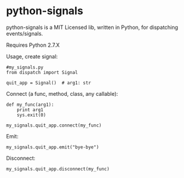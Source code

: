 
python-signals
============

python-signals is a MIT Licensed lib, written in Python, for dispatching events/signals.

Requires Python 2.7.X


Usage, create signal:

    #my_signals.py
    from dispatch import Signal

    quit_app = Signal()  # arg1: str

Connect (a func, method, class, any callable):

    def my_func(arg1):
        print arg1
        sys.exit(0)

    my_signals.quit_app.connect(my_func)

Emit:

    my_signals.quit_app.emit("bye-bye")

Disconnect:

    my_signals.quit_app.disconnect(my_func)

